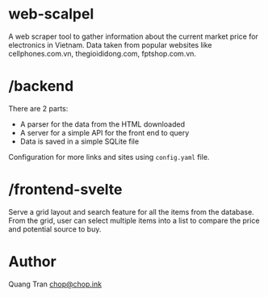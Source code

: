 # web-scalpel

A web scraper tool to gather information about the current market price for electronics in Vietnam. Data taken from popular websites like cellphones.com.vn, thegioididong.com, fptshop.com.vn.

# /backend

There are 2 parts:
- A parser for the data from the HTML downloaded
- A server for a simple API for the front end to query
- Data is saved in a simple SQLite file

Configuration for more links and sites using `config.yaml` file.

# /frontend-svelte

Serve a grid layout and search feature for all the items from the database.
From the grid, user can select multiple items into a list to compare the price and potential source to buy.

# Author

Quang Tran <chop@chop.ink>
